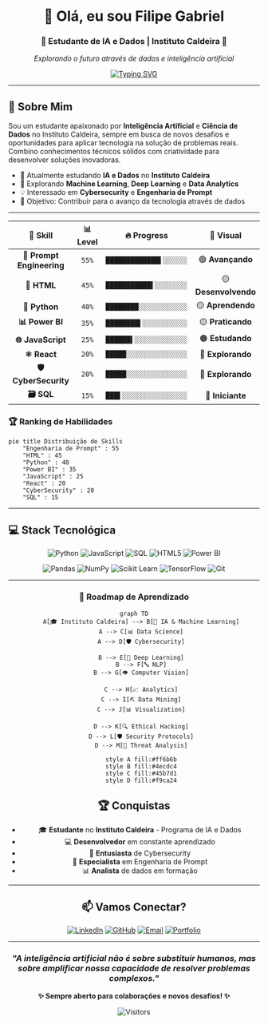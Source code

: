 <div align="center">

# 👋 Olá, eu sou **Filipe Gabriel**

### 🤖 Estudante de IA e Dados | Instituto Caldeira 🚀

*Explorando o futuro através de dados e inteligência artificial*

[![Typing SVG](https://readme-typing-svg.herokuapp.com?font=Fira+Code&size=22&duration=3000&pause=1000&color=00D9FF&center=true&vCenter=true&multiline=true&width=600&height=100&lines=Transformando+dados+em+insights;Construindo+o+futuro+com+IA;Apaixonado+por+tecnologia)](https://git.io/typing-svg)

</div>

---

## 🚀 **Sobre Mim**

Sou um estudante apaixonado por **Inteligência Artificial** e **Ciência de Dados** no Instituto Caldeira, sempre em busca de novos desafios e oportunidades para aplicar tecnologia na solução de problemas reais. Combino conhecimentos técnicos sólidos com criatividade para desenvolver soluções inovadoras.

- 🔭 Atualmente estudando **IA e Dados** no **Instituto Caldeira**
- 🌱 Explorando **Machine Learning**, **Deep Learning** e **Data Analytics**
- 💡 Interessado em **Cybersecurity** e **Engenharia de Prompt**
- 🎯 Objetivo: Contribuir para o avanço da tecnologia através de dados

---

<div align="center">

| 🎯 **Skill** | 📊 **Level** | 🔥 **Progress** | 🎨 **Visual** |
|:---:|:---:|:---:|:---:|
| **🤖 Prompt Engineering** | `55%` | `█████████████▌░░░░░░` | 🟢 **Avançando** |
| **📄 HTML** | `45%` | `███████████▌░░░░░░░░` | 🟡 **Desenvolvendo** |
| **🐍 Python** | `40%` | `████████░░░░░░░░░░░░` | 🟡 **Aprendendo** |
| **📊 Power BI** | `35%` | `████████▌░░░░░░░░░░░` | 🟡 **Praticando** |
| **🌐 JavaScript** | `25%` | `██████▌░░░░░░░░░░░░░` | 🟠 **Estudando** |
| **⚛️ React** | `20%` | `█████░░░░░░░░░░░░░░░` | 🔴 **Explorando** |
| **🛡️ CyberSecurity** | `20%` | `█████░░░░░░░░░░░░░░░` | 🔴 **Explorando** |
| **🗃️ SQL** | `15%` | `███▌░░░░░░░░░░░░░░░░` | 🔴 **Iniciante** |

</div>


### 🏆 **Ranking de Habilidades**

```mermaid
pie title Distribuição de Skills
    "Engenharia de Prompt" : 55
    "HTML" : 45
    "Python" : 40
    "Power BI" : 35
    "JavaScript" : 25
    "React" : 20
    "CyberSecurity" : 20
    "SQL" : 15
```

</div>

---

## 💻 **Stack Tecnológica**

<div align="center">

![Python](https://img.shields.io/badge/-Python-3776AB?style=for-the-badge&logo=python&logoColor=white)
![JavaScript](https://img.shields.io/badge/-JavaScript-F7DF1E?style=for-the-badge&logo=javascript&logoColor=black)
![SQL](https://img.shields.io/badge/-SQL-336791?style=for-the-badge&logo=postgresql&logoColor=white)
![HTML5](https://img.shields.io/badge/-HTML5-E34F26?style=for-the-badge&logo=html5&logoColor=white)
![Power BI](https://img.shields.io/badge/-Power%20BI-F2C811?style=for-the-badge&logo=powerbi&logoColor=black)

![Pandas](https://img.shields.io/badge/-Pandas-150458?style=for-the-badge&logo=pandas&logoColor=white)
![NumPy](https://img.shields.io/badge/-NumPy-013243?style=for-the-badge&logo=numpy&logoColor=white)
![Scikit Learn](https://img.shields.io/badge/-Scikit%20Learn-F7931E?style=for-the-badge&logo=scikit-learn&logoColor=white)
![TensorFlow](https://img.shields.io/badge/-TensorFlow-FF6F00?style=for-the-badge&logo=tensorflow&logoColor=white)
![Git](https://img.shields.io/badge/-Git-F05032?style=for-the-badge&logo=git&logoColor=white)

</div>

---

<div align="center">

### 🎨 **Roadmap de Aprendizado**

```mermaid
graph TD
    A[🎓 Instituto Caldeira] --> B[🤖 IA & Machine Learning]
    A --> C[📊 Data Science]
    A --> D[🛡️ Cybersecurity]
    
    B --> E[🧠 Deep Learning]
    B --> F[🔤 NLP]
    B --> G[👁️ Computer Vision]
    
    C --> H[📈 Analytics]
    C --> I[⛏️ Data Mining]
    C --> J[📊 Visualization]
    
    D --> K[🔍 Ethical Hacking]
    D --> L[🛡️ Security Protocols]
    D --> M[🚨 Threat Analysis]
    
    style A fill:#ff6b6b
    style B fill:#4ecdc4
    style C fill:#45b7d1
    style D fill:#f9ca24
```
## 🏆 **Conquistas**

- 🎓 **Estudante** no **Instituto Caldeira** - Programa de IA e Dados
- 💻 **Desenvolvedor** em constante aprendizado
- 🔐 **Entusiasta** de Cybersecurity
- 🤖 **Especialista** em Engenharia de Prompt
- 📊 **Analista** de dados em formação

---

## 📫 **Vamos Conectar?**

<div align="center">

[![LinkedIn](https://img.shields.io/badge/-LinkedIn-0077B5?style=for-the-badge&logo=linkedin&logoColor=white)](https://www.linkedin.com/in/filipe-gabriel-veiga-de-paula-704b2a302/)
[![GitHub](https://img.shields.io/badge/-GitHub-181717?style=for-the-badge&logo=github&logoColor=white)](https://github.com/DPViega)
[![Email](https://img.shields.io/badge/-Email-D14836?style=for-the-badge&logo=gmail&logoColor=white)](mailto:viega.dev@yahoo.com)
[![Portfolio](https://img.shields.io/badge/-Portfolio-FF5722?style=for-the-badge&logo=todoist&logoColor=white)](https://dpv-portfolio.vercel.app/)

</div>

---

<div align="center">

### *"A inteligência artificial não é sobre substituir humanos, mas sobre amplificar nossa capacidade de resolver problemas complexos."* 

**✨ Sempre aberto para colaborações e novos desafios! ✨**

![Visitors](https://visitor-badge.laobi.icu/badge?page_id=filipegabriel.filipegabriel)

</div>
